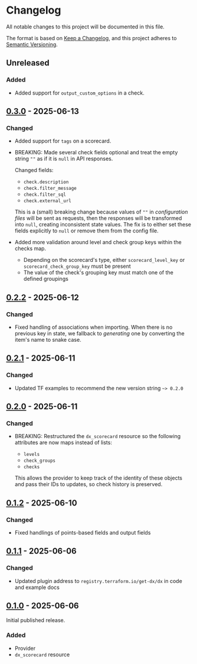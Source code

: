 # Changelog

All notable changes to this project will be documented in this file.

The format is based on [Keep a Changelog](https://keepachangelog.com/en/1.1.0/),
and this project adheres to [Semantic Versioning](https://semver.org/spec/v2.0.0.html).

## Unreleased

### Added

- Added support for `output_custom_options` in a check.

## [0.3.0] - 2025-06-13

### Changed

- Added support for `tags` on a scorecard.

- BREAKING: Made several check fields optional and treat the empty string `""` as if it is `null` in API responses.

  Changed fields:

  - `check.description`
  - `check.filter_message`
  - `check.filter_sql`
  - `check.external_url`

  This is a (small) breaking change because values of `""` in _configuration files_ will be sent as requests, then the responses will be transformed into `null`, creating inconsistent state values. The fix is to either set these fields explicitly to `null` or remove them from the config file.

- Added more validation around level and check group keys within the checks map.
  - Depending on the scorecard's type, either `scorecard_level_key` or `scorecard_check_group_key` must be present
  - The value of the check's grouping key must match one of the defined groupings

## [0.2.2] - 2025-06-12

### Changed

- Fixed handling of associations when importing. When there is no previous key in state, we fallback to _generating_ one by converting the item's name to snake case.

## [0.2.1] - 2025-06-11

### Changed

- Updated TF examples to recommend the new version string `~> 0.2.0`

## [0.2.0] - 2025-06-11

### Changed

- BREAKING: Restructured the `dx_scorecard` resource so the following attributes are now maps instead of lists:

  - `levels`
  - `check_groups`
  - `checks`

  This allows the provider to keep track of the identity of these objects and pass their IDs to updates, so check history is preserved.

## [0.1.2] - 2025-06-10

### Changed

- Fixed handlings of points-based fields and output fields

## [0.1.1] - 2025-06-06

### Changed

- Updated plugin address to `registry.terraform.io/get-dx/dx` in code and example docs

## [0.1.0] - 2025-06-06

Initial published release.

### Added

- Provider
- `dx_scorecard` resource

[0.3.0]: https://github.com/get-dx/terraform-provider-dx/compare/v0.2.2...v0.3.0
[0.2.2]: https://github.com/get-dx/terraform-provider-dx/compare/v0.2.1...v0.2.2
[0.2.1]: https://github.com/get-dx/terraform-provider-dx/compare/v0.2.0...v0.2.1
[0.2.0]: https://github.com/get-dx/terraform-provider-dx/compare/v0.1.2...v0.2.0
[0.1.2]: https://github.com/get-dx/terraform-provider-dx/compare/v0.1.1...v0.1.2
[0.1.1]: https://github.com/get-dx/terraform-provider-dx/compare/v0.1.0...v0.1.1
[0.1.0]: https://github.com/get-dx/terraform-provider-dx/releases/tag/v0.1.0
